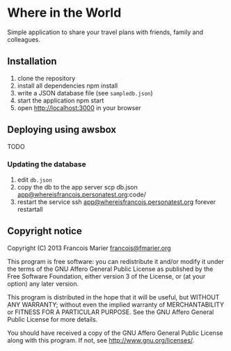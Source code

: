 # Where in the World

Simple application to share your travel plans with friends, family and colleagues.

## Installation

1. clone the repository
2. install all dependencies
      npm install
3. write a JSON database file (see `sampledb.json`)
4. start the application
      npm start
5. open <http://localhost:3000> in your browser

## Deploying using awsbox

TODO

### Updating the database

1. edit `db.json`
2. copy the db to the app server
      scp db.json app@whereisfrancois.personatest.org:code/
3. restart the service
      ssh app@whereisfrancois.personatest.org
      forever restartall

## Copyright notice

Copyright (C) 2013  Francois Marier <francois@fmarier.org>

This program is free software: you can redistribute it and/or modify
it under the terms of the GNU Affero General Public License as
published by the Free Software Foundation, either version 3 of the
License, or (at your option) any later version.

This program is distributed in the hope that it will be useful,
but WITHOUT ANY WARRANTY; without even the implied warranty of
MERCHANTABILITY or FITNESS FOR A PARTICULAR PURPOSE.  See the
GNU Affero General Public License for more details.

You should have received a copy of the GNU Affero General Public License
along with this program.  If not, see <http://www.gnu.org/licenses/>.
